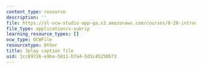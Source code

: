 ```yaml
---
content_type: resource
description: ''
file: https://ol-ocw-studio-app-qa.s3.amazonaws.com/courses/8-20-introduction-to-special-relativity-january-iap-2021/1cc89726e9ba5811b7a45d1c45250b73_8rbXjIqF3IA.vtt
file_type: application/x-subrip
learning_resource_types: []
ocw_type: OCWFile
resourcetype: Other
title: 3play caption file
uid: 1cc89726-e9ba-5811-b7a4-5d1c45250b73
---
```

